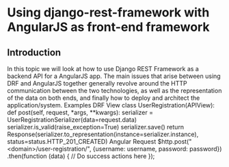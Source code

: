 # Using django-rest-framework with AngularJS as front-end framework

## Introduction

In this topic we will look at how to use Django REST Framework as a backend API
for a AngularJS app. The main issues that arise between using DRF and AngularJS
together generally revolve around the HTTP communication between the two
technologies, as well as the representation of the data on both ends, and
finally how to deploy and architect the application/system. Examples DRF View
class UserRegistration(APIView): def post(self, request, \*args, \*\*kwargs):
serializer = UserRegistrationSerializer(data=request.data)
serializer.is_valid(raise_exception=True) serializer.save() return
Response(serializer.to_representation(instance=serializer.instance),
status=status.HTTP_201_CREATED) Angular Request
$http.post("\<domain\>/user-registration/", {username: username, password:
password}) .then(function (data) { // Do success actions here });
